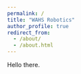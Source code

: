 ```yaml
---
permalink: /
title: "WAHS Robotics"
author_profile: true
redirect_from: 
  - /about/
  - /about.html
---
```


Hello there.
